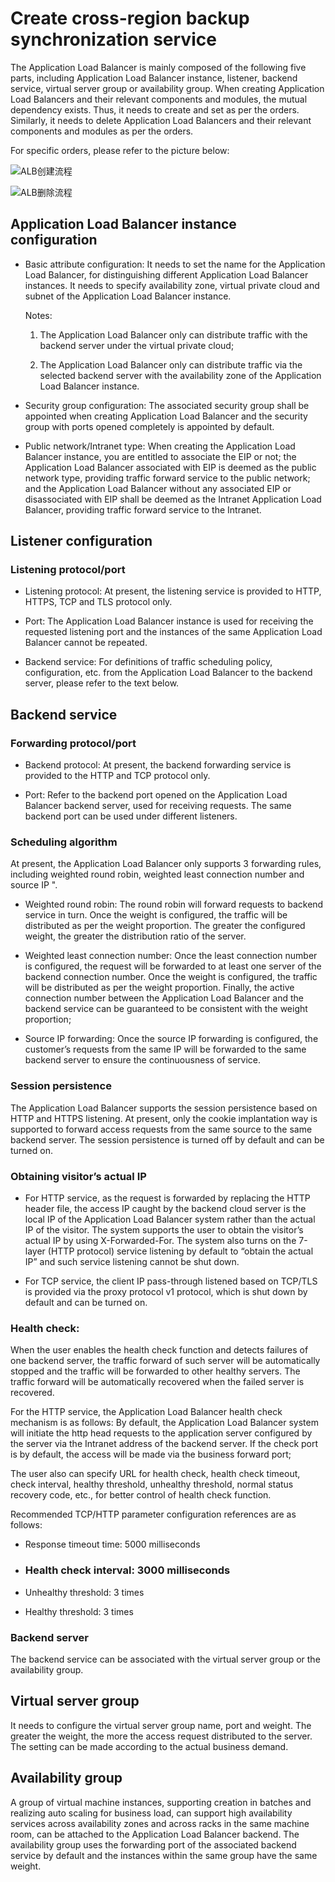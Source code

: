 
# Create cross-region backup synchronization service

The Application Load Balancer is mainly composed of the following five parts, including Application Load Balancer instance, listener, backend service, virtual server group or availability group. When creating Application Load Balancers and their relevant components and modules, the mutual dependency exists. Thus, it needs to create and set as per the orders. Similarly, it needs to delete Application Load Balancers and their relevant components and modules as per the orders.

For specific orders, please refer to the picture below:

 ![ALB创建流程](../../../../image/Networking/ALB/ALB-013.png)

 ![ALB删除流程](../../../../image/Networking/ALB/ALB-014.png)

## Application Load Balancer instance configuration

- Basic attribute configuration: It needs to set the name for the Application Load Balancer, for distinguishing different Application Load Balancer instances. It needs to specify availability zone, virtual private cloud and subnet of the Application Load Balancer instance.

	Notes:
	
	1. The Application Load Balancer only can distribute traffic with the backend server under the virtual private cloud;
	
	2. The Application Load Balancer only can distribute traffic via the selected backend server with the availability zone of the Application Load Balancer instance.

- Security group configuration: The associated security group shall be appointed when creating Application Load Balancer and the security group with ports opened completely is appointed by default.

- Public network/Intranet type: When creating the Application Load Balancer instance, you are entitled to associate the EIP or not; the Application Load Balancer associated with EIP is deemed as the public network type, providing traffic forward service to the public network; and the Application Load Balancer without any associated EIP or disassociated with EIP shall be deemed as the Intranet Application Load Balancer, providing traffic forward service to the Intranet.


## Listener configuration

### Listening protocol/port

- Listening protocol: At present, the listening service is provided to HTTP, HTTPS, TCP and TLS protocol only.

- Port: The Application Load Balancer instance is used for receiving the requested listening port and the instances of the same Application Load Balancer cannot be repeated.

- Backend service: For definitions of traffic scheduling policy, configuration, etc. from the Application Load Balancer to the backend server, please refer to the text below.

## Backend service

### Forwarding protocol/port

- Backend protocol: At present, the backend forwarding service is provided to the HTTP and TCP protocol only.

- Port: Refer to the backend port opened on the Application Load Balancer backend server, used for receiving requests. The same backend port can be used under different listeners.

### Scheduling algorithm

At present, the Application Load Balancer only supports 3 forwarding rules, including weighted round robin, weighted least connection number and source IP ".

- Weighted round robin: The round robin will forward requests to backend service in turn. Once the weight is configured, the traffic will be distributed as per the weight proportion. The greater the configured weight, the greater the distribution ratio of the server.

- Weighted least connection number: Once the least connection number is configured, the request will be forwarded to at least one server of the backend connection number. Once the weight is configured, the traffic will be distributed as per the weight proportion. Finally, the active connection number between the Application Load Balancer and the backend service can be guaranteed to be consistent with the weight proportion;

- Source IP forwarding: Once the source IP forwarding is configured, the customer’s requests from the same IP will be forwarded to the same backend server to ensure the continuousness of service.

### Session persistence

The Application Load Balancer supports the session persistence based on HTTP and HTTPS listening. At present, only the cookie implantation way is supported to forward access requests from the same source to the same backend server. The session persistence is turned off by default and can be turned on.

### Obtaining visitor’s actual IP

- For HTTP service, as the request is forwarded by replacing the HTTP header file, the access IP caught by the backend cloud server is the local IP of the Application Load Balancer system rather than the actual IP of the visitor. The system supports the user to obtain the visitor’s actual IP by using X-Forwarded-For. The system also turns on the 7-layer (HTTP protocol) service listening by default to “obtain the actual IP” and such service listening cannot be shut down.

- For TCP service, the client IP pass-through listened based on TCP/TLS is provided via the proxy protocol v1 protocol, which is shut down by default and can be turned on.

### Health check:

When the user enables the health check function and detects failures of one backend server, the traffic forward of such server will be automatically stopped and the traffic will be forwarded to other healthy servers. The traffic forward will be automatically recovered when the failed server is recovered.

For the HTTP service, the Application Load Balancer health check mechanism is as follows: By default, the Application Load Balancer system will initiate the http head requests to the application server configured by the server via the Intranet address of the backend server. If the check port is by default, the access will be made via the business forward port;

The user also can specify URL for health check, health check timeout, check interval, healthy threshold, unhealthy threshold, normal status recovery code, etc., for better control of health check function.

Recommended TCP/HTTP parameter configuration references are as follows:

- Response timeout time: 5000 milliseconds

- ### Health check interval: 3000 milliseconds

- Unhealthy threshold: 3 times

- Healthy threshold: 3 times

### Backend server

The backend service can be associated with the virtual server group or the availability group.

## Virtual server group

It needs to configure the virtual server group name, port and weight. The greater the weight, the more the access request distributed to the server. The setting can be made according to the actual business demand.

## Availability group

A group of virtual machine instances, supporting creation in batches and realizing auto scaling for business load, can support high availability services across availability zones and across racks in the same machine room, can be attached to the Application Load Balancer backend. The availability group uses the forwarding port of the associated backend service by default and the instances within the same group have the same weight.



